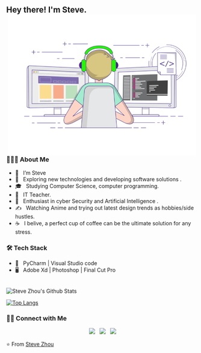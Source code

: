<h2> Hey there! I'm Steve. 
<img align="right" alt="GIF" src="https://raw.githubusercontent.com/devSouvik/devSouvik/master/gif3.gif" width="500"/>

<h3> 👨🏻‍💻 About Me </h3>

- 🔭 &nbsp; I’m Steve
- 🤔 &nbsp; Exploring new technologies and developing software solutions .
- 🎓 &nbsp; Studying Computer Science, computer programming.
- 💼 &nbsp; IT Teacher.
- 🌱 &nbsp; Enthusiast in cyber Security and Artificial Intelligence .
- ✍️ &nbsp; Watching Anime and trying out latest design trends as hobbies/side hustles.
- ☕ &nbsp; I belive, a perfect cup of coffee can be the ultimate solution for any stress. 

<h3>🛠 Tech Stack</h3>
  
- 🔧 &nbsp; PyCharm | Visual Studio code 
- 🖥 &nbsp; Adobe Xd | Photoshop | Final Cut Pro 

<br>

<img align="center" src="https://github-readme-stats.vercel.app/api?username=zxfccmm4&include_all_commits=true&count_private=true&show_icons=true&line_height=20&title_color=7A7ADB&icon_color=2234AE&text_color=D3D3D3&bg_color=0,000000,130F40" alt="Steve Zhou's Github Stats">

</br>

[![Top Langs](https://github-readme-stats.vercel.app/api/top-langs/?username=devSouvik&layout=compact&text_color=daf7dc&bg_color=151515)](https://github.com/zxfccmm4/github-readme-stats)


<h3> 🤝🏻 Connect with Me </h3>

<p align="center">
&nbsp; <a href="https://twitter.com/sevenccmm" target="_blank" rel="noopener noreferrer"><img src="https://img.icons8.com/plasticine/100/000000/twitter.png" width="50" /></a>  
&nbsp; <a href="https://www.instagram.com/zhou.steveeee/" target="_blank" rel="noopener noreferrer"><img src="https://img.icons8.com/plasticine/100/000000/instagram-new.png" width="50" /></a>  
&nbsp; <a href="mailto:zxfccmm@gmail.com" target="_blank" rel="noopener noreferrer"><img src="https://img.icons8.com/plasticine/100/000000/gmail.png"  width="50" /></a>
</p>

⭐️ From [Steve Zhou](https://github.com/zxfccmm4)
